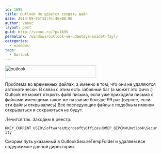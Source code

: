 ```yaml
---
id: 1695
title: Outlook Не удается создать файл
date: 2014-09-05T12:44:49+00:00
author: vanoc
layout: post
guid: http://vanoc.ru/?p=1695
permalink: /windows/outlook-ne-udaetsya-sozdat-fayl/
categories:
  - windows
tags:
  - Outlook
---
```

[<img class="aligncenter size-medium wp-image-1696" src="http://vanoc.ru/uploads/2014/09/outlook-300x39.png" alt="outlook" width="300" height="39" />](http://vanoc.ru/uploads/2014/09/outlook.png)

Проблема во временных файлах, а именно в том, что они не удаляются автоматически. В связи с этим есть забавный баг (а может это фича :) Outlook не может открыть файл письма, если уже приходили письма с файлами имеющими такое же название больше 99 раз (вернее, если эти файлы открывались) Все последующие файлы с подобным именем открываться и сохраняться не будут.

Лечится так. Заходим в реестр:
  
`HKEY_CURRENT_USER\Software\Microsoft\Office\НОМЕР_ВЕРСИИ\Outlook\Security`
  
Сморим путь указанный в OutlookSecureTempFolder и удаляем все содержимое данной директории.
